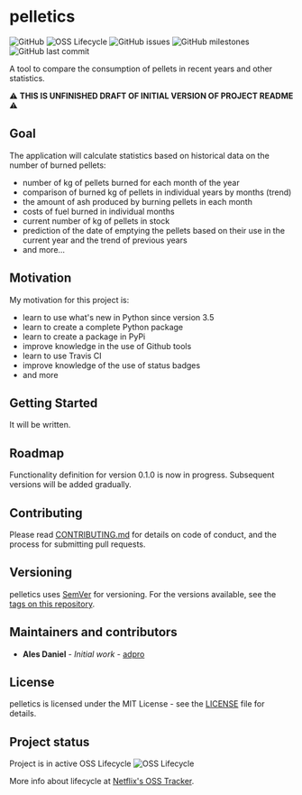 # pelletics

![GitHub](https://img.shields.io/github/license/adpro/pelletics)
![OSS Lifecycle](https://img.shields.io/osslifecycle/adpro/pelletics)
![GitHub issues](https://img.shields.io/github/issues-raw/adpro/pelletics)
![GitHub milestones](https://img.shields.io/github/milestones/closed/adpro/pelletics)
![GitHub last commit](https://img.shields.io/github/last-commit/adpro/pelletics)

A tool to compare the consumption of pellets in recent years and other statistics.

:warning: **THIS IS UNFINISHED DRAFT OF INITIAL VERSION OF PROJECT README** :warning:

## Goal

The application will calculate statistics based on historical data on the number of burned pellets:
- number of kg of pellets burned for each month of the year
- comparison of burned kg of pellets in individual years by months (trend)
- the amount of ash produced by burning pellets in each month
- costs of fuel burned in individual months
- current number of kg of pellets in stock
- prediction of the date of emptying the pellets based on their use in the current year and the trend of previous years
- and more...

## Motivation

My motivation for this project is:
- learn to use what's new in Python since version 3.5
- learn to create a complete Python package
- learn to create a package in PyPi
- improve knowledge in the use of Github tools
- learn to use Travis CI
- improve knowledge of the use of status badges
- and more

## Getting Started

It will be written.

## Roadmap

Functionality definition for version 0.1.0 is now in progress. Subsequent versions will be added gradually.

## Contributing

Please read [CONTRIBUTING.md](CONTRIBUTING.md) for details on code of conduct, and the process for submitting pull requests.

## Versioning

pelletics uses [SemVer](http://semver.org/) for versioning. For the versions available, see the [tags on this repository](https://github.com/adpro/pelletics/tags). 


## Maintainers and contributors
* **Ales Daniel** - *Initial work* - [adpro](https://github.com/adpro)

## License

pelletics is licensed under the MIT License - see the [LICENSE](LICENSE) file
for details.

## Project status

Project is in active OSS Lifecycle 
![OSS Lifecycle](https://img.shields.io/osslifecycle/adpro/pelletics)

More info about lifecycle at [Netflix's OSS Tracker](https://github.com/Netflix/osstracker).